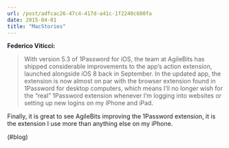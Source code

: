 ```yaml
---
url: /post/adfcac26-47c4-417d-a41c-1f2240c600fa
date: 2015-04-01
title: "MacStories"
---
```


**Federico Viticci:**



> With version 5.3 of 1Password for iOS, the team at AgileBits has shipped considerable improvements to the app&#8217;s action extension, launched alongside iOS 8 back in September. In the updated app, the extension is now almost on par with the browser extension found in 1Password for desktop computers, which means I&#8217;ll no longer wish for the “real” 1Password extension whenever I&#8217;m logging into websites or setting up new logins on my iPhone and iPad. 



Finally, it is great to see AgileBits improving the 1Password extension, it is the extension I use more than anything else on my iPhone.



(#blog)